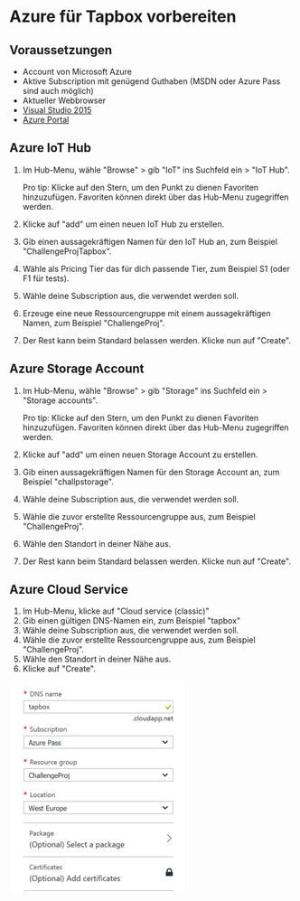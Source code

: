 # Azure für Tapbox vorbereiten

## Voraussetzungen

* Account von Microsoft Azure
* Aktive Subscription mit genügend Guthaben (MSDN oder Azure Pass sind auch möglich)
* Aktueller Webbrowser
* [Visual Studio 2015](https://www.visualstudio.com/)
* [Azure Portal](https://portal.azure.com)

## Azure IoT Hub


1. Im Hub-Menu, wähle "Browse" > gib "IoT" ins Suchfeld ein > "IoT Hub".

   Pro tip: Klicke auf den Stern, um den Punkt zu dienen Favoriten hinzuzufügen. Favoriten können direkt über das Hub-Menu zugegriffen werden.
2. Klicke auf "add" um einen neuen IoT Hub zu erstellen.
3. Gib einen aussagekräftigen Namen für den IoT Hub an, zum Beispiel "ChallengeProjTapbox".
4. Wähle als Pricing Tier das für dich passende Tier, zum Beispiel S1 (oder F1 für tests).
3. Wähle deine Subscription aus, die verwendet werden soll.
3. Erzeuge eine neue Ressourcengruppe mit einem aussagekräftigen Namen, zum Beispiel "ChallengeProj".
6. Der Rest kann beim Standard belassen werden. Klicke nun auf "Create".

## Azure Storage Account

1. Im Hub-Menu, wähle "Browse" > gib "Storage" ins Suchfeld ein > "Storage accounts".

   Pro tip: Klicke auf den Stern, um den Punkt zu dienen Favoriten hinzuzufügen. Favoriten können direkt über das Hub-Menu zugegriffen werden.
2. Klicke auf "add" um einen neuen Storage Account zu erstellen.
3. Gib einen aussagekräftigen Namen für den Storage Account an, zum Beispiel "challpstorage".
4. Wähle deine Subscription aus, die verwendet werden soll.
5. Wähle die zuvor erstellte Ressourcengruppe aus, zum Beispiel "ChallengeProj".
5. Wähle den Standort in deiner Nähe aus.
6. Der Rest kann beim Standard belassen werden. Klicke nun auf "Create".


## Azure Cloud Service

1. Im Hub-Menu, klicke auf "Cloud service (classic)"
2. Gib einen gültigen DNS-Namen ein, zum Beispiel "tapbox"
3. Wähle deine Subscription aus, die verwendet werden soll.
4. Wähle die zuvor erstellte Ressourcengruppe aus, zum Beispiel "ChallengeProj".
5. Wähle den Standort in deiner Nähe aus.
6. Klicke auf "Create".

![Creation of Azure Cloud Service](img/AzureCloudService.png)